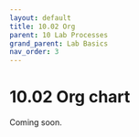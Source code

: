 ```yaml
---
layout: default
title: 10.02 Org
parent: 10 Lab Processes
grand_parent: Lab Basics
nav_order: 3
---
```


# 10.02 Org chart

Coming soon.


<!-- 
Team members and responsibilities (ideally with reference to specific categories)
other units
-->